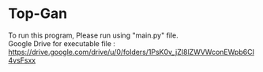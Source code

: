 # Top-Gan
To run this program, Please run using "main.py" file.
<br>
Google Drive for executable file : https://drive.google.com/drive/u/0/folders/1PsK0v_jZI8lZWVWconEWpb6CI4vsFsxx
